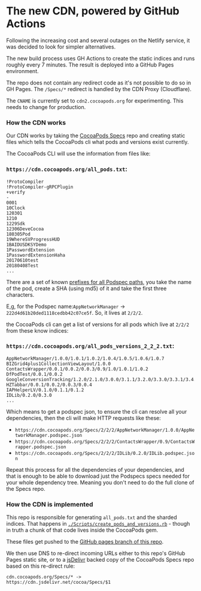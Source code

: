 # The new CDN, powered by GitHub Actions

Following the increasing cost and several outages on the Netlify service, it was decided to look for simpler alternatives.

The new build process uses GH Actions to create the static indices and runs roughly every 7 minutes. The result is deployed into a GitHub Pages environment.

The repo does not contain any redirect code as it's not possible to do so in GH Pages. The `/Specs/*` redirect is handled by the CDN Proxy (Cloudflare).

The `CNAME` is currently set to `cdn2.cocoapods.org` for experimenting. This needs to change for production.

### How the CDN works

Our CDN works by taking the [CocoaPods Specs](https://github.com/CocoaPods/Specs/) repo and creating static files which tells the CocoaPods cli what pods and versions exist currently.

The CocoaPods CLI will use the information from files like:

### `https://cdn.cocoapods.org/all_pods.txt`:

```
!ProtoCompiler
!ProtoCompiler-gRPCPlugin
+verify
-
0001
10Clock
120301
1210
1229Sdk
12306DeveCocoa
180305Pod
19WhereSVProgressHUD
1BAIDUSDKSYDemo
1PasswordExtension
1PasswordExtensionHaha
20170610test
20180408Test
...
```

There are a set of known [prefixes for all Podspec paths](https://blog.cocoapods.org/Master-Spec-Repo-Rate-Limiting-Post-Mortem/#too-many-directory-entries), you take the name of the pod, create a SHA (using md5) of it and take the first three characters.

E,g, for the Podspec name:`AppNetworkManager` -> `222d4d61b20ded1118cedbb42c07ce5f`. So, it lives at `2/2/2`.

the CocoaPods cli can get a list of versions for all pods which live at `2/2/2` from these know indices:

### `https://cdn.cocoapods.org/all_pods_versions_2_2_2.txt`:

```
AppNetworkManager/1.0.0/1.0.1/1.0.2/1.0.4/1.0.5/1.0.6/1.0.7
BIZGrid4plus1CollectionViewLayout/1.0.0
ContactsWrapper/0.0.1/0.0.2/0.0.3/0.9/1.0/1.0.1/1.0.2
DfPodTest/0.0.1/0.0.2
GoogleConversionTracking/1.2.0/2.1.0/3.0.0/3.1.1/3.2.0/3.3.0/3.3.1/3.4.0
HZTabbar/0.0.1/0.0.2/0.0.3/0.0.4
IAPHelperLV/0.1.0/0.1.1/0.1.2
IDLib/0.2.0/0.3.0
...
```

Which means to get a podspec json, to ensure the cli can resolve all your dependencies, then the cli will make HTTP requests like these:

- `https://cdn.cocoapods.org/Specs/2/2/2/AppNetworkManager/1.0.0/AppNetworkManager.podspec.json`
- `https://cdn.cocoapods.org/Specs/2/2/2/ContactsWrapper/0.9/ContactsWrapper.podspec.json`
- `https://cdn.cocoapods.org/Specs/2/2/2/IDLib/0.2.0/IDLib.podspec.json`

Repeat this process for all the dependencies of your dependencies, and that is enough to be able to download just the Podspecs specs needed for your whole dependency tree. Meaning you don't need to do the full clone of the Specs repo.

### How the CDN is implemented

This repo is responsible for generating `all_pods.txt` and the sharded indices. That happens in [`./Scripts/create_pods_and_versions.rb`](./Scripts/create_pods_and_versions.rb) - though in truth a chunk of that code lives inside the CocoaPods gem.

These files get pushed to the [GitHub pages branch of this repo](https://github.com/CocoaPods/cdn.cocoapods.org/tree/gh-pages).

We then use DNS to re-direct incoming URLs either to this repo's GitHub Pages static site, or to a [jsDelivr](https://www.jsdelivr.com) backed copy of the CocoaPods Specs repo based on this re-direct rule:

```
cdn.cocoapods.org/Specs/* ->
https://cdn.jsdelivr.net/cocoa/Specs/$1
```
